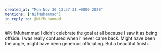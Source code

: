 ```yaml
---
created_at: "Mon Nov 30 13:37:31 +0000 2020"
mentions: ['NifMuhammad']
in_reply_to: @NifMuhammad
---
```


@NifMuhammad I didn't celebrate the goal at all because I saw it as being offside. I was really confused when it never came back. Might have been the angle, might have been generous officiating.  But a beautiful finish.